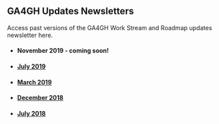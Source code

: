 ## GA4GH Updates Newsletters
Access past versions of the GA4GH Work Stream and Roadmap updates newsletter here.

* #### November 2019 - coming soon!
* #### <a href="https://mailchi.mp/ga4gh.org/work-stream-updates-newsletter-july-2019/" target="_blank">July 2019</a>
* #### <a href="https://mailchi.mp/ga4gh.org/work-stream-updates-newsletter-march-2019/" target="_blank">March 2019</a>
* #### <a href="https://mailchi.mp/ga4gh.org/work-stream-updates-newsletter-december-2018/" target="_blank">December 2018</a>
* #### <a href="https://mailchi.mp/ga4gh.org/work-stream-updates-newsletter-july-2018/" target="_blank">July 2018</a>
